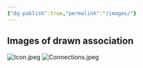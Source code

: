 ```yaml
---
{"dg-publish":true,"permalink":"/images/"}
---
```


## Images of drawn association

![Icon.jpeg](/img/user/Icon.jpeg)
![Connections.jpeg](/img/user/Connections.jpeg)